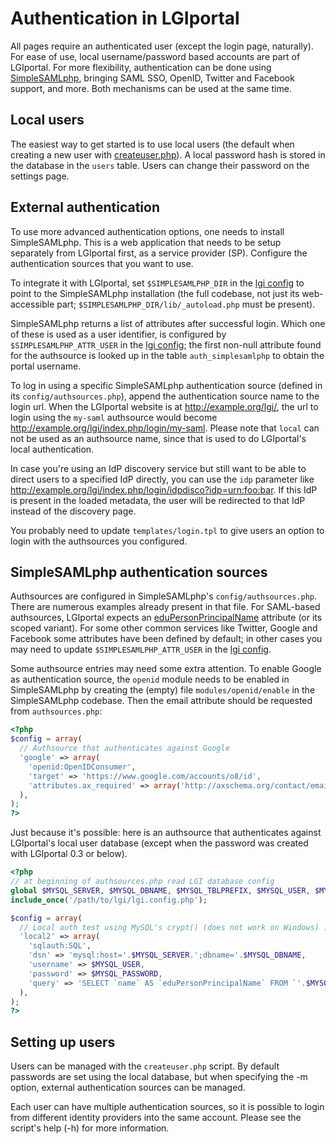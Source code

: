 Authentication in LGIportal
===========================

All pages require an authenticated user (except the login page, naturally).
For ease of use, local username/password based accounts are part of LGIportal.
For more flexibility, authentication can be done using [SimpleSAMLphp][],
bringing SAML SSO, OpenID, Twitter and Facebook support, and more.
Both mechanisms can be used at the same time.


Local users
-----------
The easiest way to get started is to use local users (the default when creating
a new user with [createuser.php][]). A local password hash is stored in the
database in the `users` table. Users can change their password on the settings
page.


External authentication
-----------------------
To use more advanced authentication options, one needs to install
SimpleSAMLphp. This is a web application that needs to be setup separately from
LGIportal first, as a service provider (SP). Configure the authentication
sources that you want to use.

To integrate it with LGIportal, set `$SIMPLESAMLPHP_DIR` in the [lgi config][]
to point to the SimpleSAMLphp installation (the full codebase, not just its
web-accessible part; `$SIMPLESAMLPHP_DIR/lib/_autoload.php` must be present).

SimpleSAMLphp returns a list of attributes after successful login. Which one of
these is used as a user identifier, is configured by `$SIMPLESAMLPHP_ATTR_USER`
in the [lgi config][]; the first non-null attribute found for the authsource is
looked up in the table `auth_simplesamlphp` to obtain the portal username.

To log in using a specific SimpleSAMLphp authentication source (defined in its
`config/authsources.php`), append the authentication source name to the login
url. When the LGIportal website is at <http://example.org/lgi/>, the url to
login using the `my-saml` authsource would become
<http://example.org/lgi/index.php/login/my-saml>.
Please note that `local` can not be used as an authsource name, since that
is used to do LGIportal's local authentication.

In case you're using an IdP discovery service but still want to be able to
direct users to a specified IdP directly, you can use the `idp` parameter like
<http://example.org/lgi/index.php/login/idpdisco?idp=urn:foo:bar>. If this IdP
is present in the loaded metadata, the user will be redirected to that IdP
instead of the discovery page.

You probably need to update `templates/login.tpl` to give users an option
to login with the authsources you configured.


SimpleSAMLphp authentication sources
------------------------------------
Authsources are configured in SimpleSAMLphp's `config/authsources.php`. There
are numerous examples already present in that file. For SAML-based authsources,
LGIportal expects an [eduPersonPrincipalName][] attribute (or its scoped
variant). For some other common services like Twitter, Google and Facebook
some attributes have been defined by default; in other cases you may need
to update `$SIMPLESAMLPHP_ATTR_USER` in the [lgi config][].

Some authsource entries may need some extra attention. To enable Google as
authentication source, the `openid` module needs to be enabled in SimpleSAMLphp
by creating the (empty) file `modules/openid/enable` in the SimpleSAMLphp
codebase. Then the email attribute should be requested from `authsources.php`:

```php
<?php
$config = array(
  // Authsource that authenticates against Google
  'google' => array(
    'openid:OpenIDConsumer',
    'target' => 'https://www.google.com/accounts/o8/id',
    'attributes.ax_required' => array('http://axschema.org/contact/email'),
  ),
);
?>
```

Just because it's possible: here is an authsource that authenticates against
LGIportal's local user database (except when the password was created with
LGIportal 0.3 or below).

```php
<?php
// at beginning of authsources.php read LGI database config
global $MYSQL_SERVER, $MYSQL_DBNAME, $MYSQL_TBLPREFIX, $MYSQL_USER, $MYSQL_PASSWORD;
include_once('/path/to/lgi/lgi.config.php');

$config = array(
  // Local auth test using MySQL's crypt() (does not work on Windows) :)
  'local2' => array(
    'sqlauth:SQL',
    'dsn' => 'mysql:host='.$MYSQL_SERVER.';dbname='.$MYSQL_DBNAME,
    'username' => $MYSQL_USER,
    'password' => $MYSQL_PASSWORD,
    'query' => 'SELECT `name` AS `eduPersonPrincipalName` FROM `'.$MYSQL_TBLPREFIX.'users` WHERE `name`=:username AND `passwd_hash`=ENCRYPT(:password,`passwd_hash`)',
  ),
);
?>
```


Setting up users
----------------
Users can be managed with the `createuser.php` script. By default passwords
are set using the local database, but when specifying the -m option, external
authentication sources can be managed.

Each user can have multiple authentication sources, so it is possible to login
from different identity providers into the same account. Please see the
script's help (-h) for more information.


[SimpleSAMLphp]: http://www.simplesamlphp.org/
[eduPersonPrincipalName]: http://middleware.internet2.edu/eduperson/
[lgi config]: lgi/lgi.config.php
[createuser.php]: lgi/createuser.php

